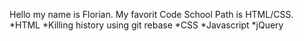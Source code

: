 Hello my name is Florian.
My favorit Code School Path is HTML/CSS.
*HTML
*Killing history using git rebase
*CSS
*Javascript
*jQuery